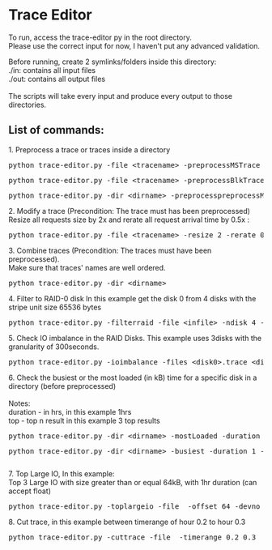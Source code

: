 <h1> Trace Editor </h1>

<p>
To run, access the trace-editor py in the root directory. <br />
Please use the correct input for now, I haven't put any advanced validation. <br />

Before running, create 2 symlinks/folders inside this directory: <br />
./in: contains all input files <br />
./out: contains all output files <br />
<br />
The scripts will take every input and produce every output to those directories. <br />
</p>

<h2>List of commands: </h2>
<p>
1. Preprocess a trace or traces inside a directory<br />
</p>
<pre>python trace-editor.py -file &lt;tracename&gt; -preprocessMSTrace (-filter read/write)</pre>
<pre>python trace-editor.py -file &lt;tracename&gt; -preprocessBlkTrace (-filter read/write)</pre>
<pre>python trace-editor.py -dir &lt;dirname&gt; -preprocesspreprocessMSTrace (-filter read/write)</pre>

<p>
2. Modify a trace (Precondition: The trace must has been preprocessed)<br />
Resize all requests size by 2x and rerate all request arrival time by 0.5x : <br />
</p>
<pre>python trace-editor.py -file &lt;tracename&gt; -resize 2 -rerate 0.5</pre>

<p>
3. Combine traces (Precondition: The traces must have been preprocessed).<br />
Make sure that traces' names are well ordered.
</p>
<pre>python trace-editor.py -dir &lt;dirname&gt; </pre>

<p>
4. Filter to RAID-0 disk
In this example get the disk 0 from 4 disks with the stripe unit size 65536 bytes
</p>

<pre>python trace-editor.py -filterraid -file &lt;infile&gt; -ndisk 4 -odisk 0 -stripe 65536</pre>

<p>
5. Check IO imbalance in the RAID Disks.
This example uses 3disks with the granularity of 300seconds.
</p>

<pre>python trace-editor.py -ioimbalance -files &lt;disk0&gt;.trace &lt;disk1&gt;.trace &lt;disk2&gt;.trace -granularity 300</pre>

<p>
6. Check the busiest or the most loaded (in kB) time for a specific disk in a directory (before preprocessed) <br />
<br />
Notes: <br />
duration - in hrs, in this example 1hrs <br />
top - top n result in this example 3 top results <br />
</p>
<pre>python trace-editor.py -dir &lt;dirname&gt; -mostLoaded -duration 1 -top 3</pre>
<pre>python trace-editor.py -dir &lt;dirname&gt; -busiest -duration 1 -top 3</pre>
<pre></pre>

<p>
7. Top Large IO, In this example: <br />
Top 3 Large IO with size greater than or equal 64kB, with 1hr duration (can accept float)
</p>

<pre>python trace-editor.py -toplargeio -file <filename> -offset 64 -devno 0 -duration 1 -top 3</pre>

<p>
8. Cut trace, in this example between timerange of hour 0.2 to hour 0.3
</p>

<pre>python trace-editor.py -cuttrace -file <filename> -timerange 0.2 0.3</pre>



